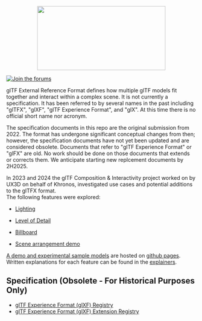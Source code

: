 <!--
Copyright 2022 The Khronos Group Inc.
SPDX-License-Identifier: CC-BY-4.0
-->

<p align="center">
<img src="specification/figures/glTF.svg" width="340" height="170" />
</p>

[![Join the forums](https://img.shields.io/badge/discuss-in%20forums-blue.svg)](https://community.khronos.org/c/gltf-general)

glTF External Reference Format defines how multiple glTF models fit together and interact within a complex scene. It is not currently a specification. It has been referred to by several names in the past including "glTFX", "glXF", "glTF Experience Format", and "glX". At this time there is no official short name nor acronym. 

The specification documents in this repo are the original submission from 2022. The format has undergone significant conceptual changes from then; however, the specification documents have not yet been updated and are considered obsolete. Documents that refer to "glTF Experience Format" or "glFX" are old. No work should be done on those documents that extends or corrects them. We anticipate starting new replcement documents by 2H2025.

In 2023 and 2024 the glTF Composition & Interactivity project worked on by UX3D on behalf of Khronos, investigated use cases and potential additions to the glTFX format.\
The following features were explored:
* [Lighting](./explainers/lighting.md)

* [Level of Detail](./explainers/level-of-detail.md)

* [Billboard](./explainers/billboard.md)

* [Scene arrangement demo](./explainers/scene-arrangement.md)
  
[A demo and experimental sample models](./demo) are hosted on [github pages](https://github.khronos.org/glTF-External-Reference/).\
 Written explanations for each feature can be found in the [explainers](./explainers/README.md).

## Specification (Obsolete - For Historical Purposes Only)

* [glTF Experience Format (glXF) Registry](specification/README.md)
* [glTF Experience Format (glXF) Extension Registry](extensions/README.md)
